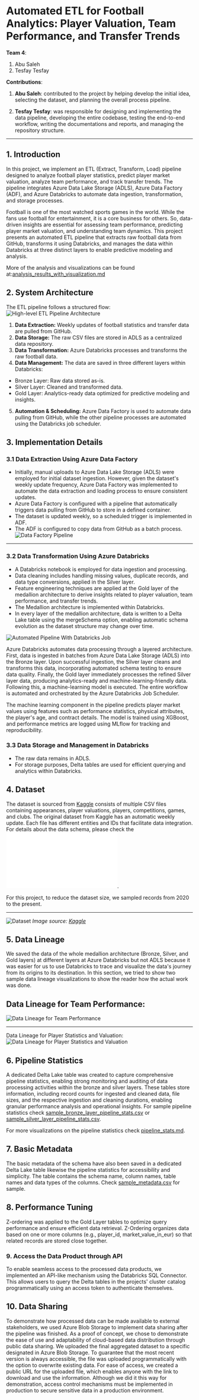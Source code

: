 # Automated ETL for Football Analytics: Player Valuation, Team Performance, and Transfer Trends

**Team 4**:
1. Abu Saleh 
2. Tesfay Tesfay 

**Contributions**:
1. **Abu Saleh**: contributed to the project by helping develop the initial idea, selecting the dataset, and planning the overall process pipeline.

2. **Tesfay Tesfay**: was responsible for designing and implementing the data pipeline, developing the entire codebase, testing the end-to-end workflow, writing the documentations and reports, and managing the repository structure. 

--- 

## **1. Introduction**

In this project, we implement an ETL (Extract, Transform, Load) pipeline designed to analyze football player statistics, predict player market valuation, analyze team performance, and track transfer trends. The pipeline integrates Azure Data Lake Storage (ADLS), Azure Data Factory (ADF), and Azure Databricks to automate data ingestion, transformation, and storage processes.

Football is one of the most watched sports games in the world. While the fans use football for entertainment, it is a core business for others. So, data-driven insights are essential for assessing team performance, predicting player market valuation, and understanding team dynamics. This project presents an automated ETL pipeline that extracts raw football data from GitHub, transforms it using Databricks, and manages the data within Databricks at three distinct layers to enable predictive modeling and analysis.

More of the analysis and visualizations can be found at:[analysis_results_with_visualization.md](docs/analysis_results_with_visualization.md)

## **2. System Architecture**

The ETL pipeline follows a structured flow:
![High-level ETL Pipeline Architecture](images/etl_pipeline/pipeline_architecture.png)

1. **Data Extraction:** Weekly updates of football statistics and transfer data are pulled from GitHub.
2. **Data Storage:** The raw CSV files are stored in ADLS as a centralized data repository.
3. **Data Transformation:** Azure Databricks processes and transforms the raw football data.
4. **Data Management:** The data are saved in three different layers within Databricks:
- Bronze Layer: Raw data stored as-is.
- Silver Layer: Cleaned and transformed data.
- Gold Layer: Analytics-ready data optimized for predictive modeling and insights.
5. **Automation & Scheduling:** Azure Data Factory is used to automate data pulling from GitHub, while the other pipeline processes are automated using the Databricks job scheduler.

## **3. Implementation Details**

### **3.1 Data Extraction Using Azure Data Factory**
- Initially, manual uploads to Azure Data Lake Storage (ADLS) were employed for initial dataset ingestion. However, given the dataset's weekly update frequency, Azure Data Factory was implemented to automate the data extraction and loading process to ensure consistent updates.
- Azure Data Factory is configured with a pipeline that automatically triggers data pulling from GitHub to store in a defined container.
- The dataset is updated weekly, so a scheduled trigger is implemented in ADF.
- The ADF is configured to copy data from GitHub as a batch process.
![Data Factory Pipeline](images/data_factory/data_factory_pipeline.png)

--- 

### **3.2 Data Transformation Using Azure Databricks**

- A Databricks notebook is employed for data ingestion and processing.
- Data cleaning includes handling missing values, duplicate records, and data type conversions, applied in the Silver layer.
- Feature engineering techniques are applied at the Gold layer of the medallion architecture to derive insights related to player valuation, team performance, and transfer trends.
- The Medallion architecture is implemented within Databricks.
- In every layer of the medallion architecture, data is written to a Delta Lake table using the mergeSchema option, enabling automatic schema evolution as the dataset structure may change over time.

![Automated Pipeline With Databricks Job](images/etl_pipeline/automated_pipeline_with_databrick_job.png)

Azure Databricks automates data processing through a layered architecture. First, data is ingested in batches from Azure Data Lake Storage (ADLS) into the Bronze layer. Upon successful ingestion, the Silver layer cleans and transforms this data, incorporating automated schema testing to ensure data quality. Finally, the Gold layer immediately processes the refined Silver layer data, producing analytics-ready and machine-learning-friendly data. Following this, a machine-learning model is executed. The entire workflow is automated and orchestrated by the Azure Databricks Job Scheduler.

The machine learning component in the pipeline predicts player market values using features such as performance statistics, physical attributes, the player's age, and contract details. The model is trained using XGBoost, and performance metrics are logged using MLflow for tracking and reproducibility.

### **3.3 Data Storage and Management in Databricks**

- The raw data remains in ADLS. 
- For storage purposes, Delta tables are used for efficient querying and analytics within Databricks.


## **4. Dataset**
The dataset is sourced from [Kaggle](https://www.kaggle.com/datasets/davidcariboo/player-scores) consists of multiple CSV files containing appearances, player valuations, players, competitions, games, and clubs. The original dataset from Kaggle has an automatic weekly update. Each file has different entities and IDs that facilitate data integration. For details about the data schema, please check the ![data_contract.md](docs/data_contract.md). 

For this project, to reduce the dataset size, we sampled records from 2020 to the present. 

---
![Dataset](images/original-dataset-connection.png)
*Image source: [Kaggle](https://www.kaggle.com/datasets/davidcariboo/player-scores)*

## **5. Data Lineage**
We saved the data of the whole medallion architecture (Bronze, Silver, and Gold layers) at different layers at Azure Databricks but not ADLS because it was easier for us to use Databricks to trace and visualize the data's journey from its origins to its destination. In this section, we tried to show two sample data lineage visualizations to show the reader how the actual work was done. 

Data Lineage for Team Performance:
---
![Data Lineage for Team Performance](images/data_lineage/data_lineage_for_team_performance.png)

---

Data Lineage for Player Statistics and Valuation:
![Data Lineage for Player Statistics and Valuation](images/data_lineage/data_lineage_for_player_stats_and_valuation.png)

## **6. Pipeline Statistics**
A dedicated Delta Lake table was created to capture comprehensive pipeline statistics, enabling strong monitoring and auditing of data processing activities within the bronze and silver layers. These tables store information, including record counts for ingested and cleaned data, file sizes, and the respective ingestion and cleaning durations, enabling granular performance analysis and operational insights. For sample pipeline statistics check [sample_bronze_layer_pipeline_stats.csv](data/sample_bronze_layer_pipeline_stats.csv) or [sample_silver_layer_pipeline_stats.csv](data/sample_silver_layer_pipeline_stats.csv). 

For more visualizations on the pipeline statistics check [pipeline_stats.md](docs/pipeline_stats.md).


## **7. Basic Metadata** 
The basic metadata of the schema have also been saved in a dedicated Delta Lake table likewise the pipeline statistics for accessibility and simplicity. The table contains the schema name, column names, table names and data types of the columns. Check [sample_metadata.csv](data/sample_metadata.csv) for sample. 

## **8. Performance Tuning** 
Z-ordering was applied to the Gold Layer tables to optimize query performance and ensure efficient data retrieval. Z-Ordering organizes data based on one or more columns (e.g., player_id, market_value_in_eur) so that related records are stored close together. 
### **9. Access the Data Product through API**
To enable seamless access to the processed data products, we implemented an API-like mechanism using the Databricks SQL Connector. This allows users to query the Delta tables in the projects' cluster catalog programmatically using an access token to authenticate themselves. 
## **10. Data Sharing**
To demonstrate how processed data can be made available to external stakeholders, we used Azure Blob Storage to implement data sharing after the pipeline was finished. As a proof of concept, we chose to demonstrate the ease of use and adaptability of cloud-based data distribution through public data sharing. We uploaded the final aggregated dataset to a specific designated in Azure Blob Storage. To guarantee that the most recent version is always accessible, the file was uploaded programmatically with the option to overwrite existing data. For ease of access, we created a public URL for the uploaded file, which enables anyone with the link to download and use the information. Although we did it this way for demonstration, access control mechanisms must be implemented in production to secure sensitive data in a production environment. 
